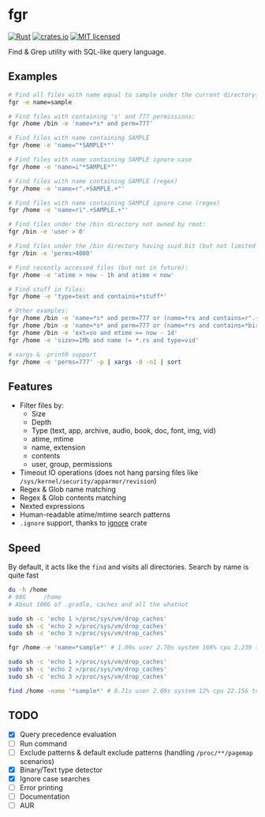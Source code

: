 # fgr

[![Rust](https://github.com/night-crawler/fgr/actions/workflows/rust.yml/badge.svg?branch=main)](https://github.com/night-crawler/fgr/actions/workflows/rust.yml)
[![crates.io](https://img.shields.io/crates/v/fgr-rs.svg)](https://crates.io/crates/fgr-rs)
[![MIT licensed](https://img.shields.io/badge/license-MIT-blue.svg)](./LICENSE)

Find & Grep utility with SQL-like query language.

## Examples

```bash
# Find all files with name equal to sample under the current directory:
fgr -e name=sample

# Find files with containing 's' and 777 permissions:
fgr /home /bin -e 'name=*s* and perm=777'

# Find files with name containing SAMPLE
fgr /home -e 'name="*SAMPLE*"'

# Find files with name containing SAMPLE ignore case
fgr /home -e 'name=i"*SAMPLE*"'

# Find files with name containing SAMPLE (regex)
fgr /home -e 'name=r".+SAMPLE.+"'

# Find files with name containing SAMPLE ignore case (regex)
fgr /home -e 'name=ri".+SAMPLE.+"'

# Find files under the /bin directory not owned by root:
fgr /bin -e 'user > 0'

# Find files under the /bin directory having suid bit (but not limited to):
fgr /bin -e 'perms>4000'

# Find recently accessed files (but not in future):
fgr /home -e 'atime > now - 1h and atime < now'

# Find stuff in files:
fgr /home -e 'type=text and contains=*stuff*'

# Other examples:
fgr /home /bin -e 'name=*s* and perm=777 or (name=*rs and contains=r".+user.is_birthday.*")'
fgr /home /bin -e 'name=*s* and perm=777 or (name=*rs and contains=*birth*)'
fgr /home /bin -e 'ext=so and mtime >= now - 1d'
fgr /home -e 'size>=1Mb and name != *.rs and type=vid'

# xargs & -print0 support
fgr /home -e 'perms=777' -p | xargs -0 -n1 | sort

```

## Features
 
 - Filter files by:
   - Size
   - Depth
   - Type (text, app, archive, audio, book, doc, font, img, vid)
   - atime, mtime
   - name, extension
   - contents
   - user, group, permissions
 - Timeout IO operations (does not hang parsing files like `/sys/kernel/security/apparmor/revision`) 
 - Regex & Glob name matching
 - Regex & Glob contents matching
 - Nexted expressions
 - Human-readable atime/mtime search patterns
 - `.ignore` support, thanks to [ignore](https://docs.rs/ignore/latest/ignore/) crate

## Speed

By default, it acts like the `find` and visits all directories.
Search by name is quite fast

```bash
du -h /home
# 98G     /home
# About 100G of .gradle, caches and all the whatnot

sudo sh -c 'echo 1 >/proc/sys/vm/drop_caches'
sudo sh -c 'echo 2 >/proc/sys/vm/drop_caches'
sudo sh -c 'echo 3 >/proc/sys/vm/drop_caches'

fgr /home -e 'name=*sample*' # 1.09s user 2.70s system 169% cpu 2.239 total

sudo sh -c 'echo 1 >/proc/sys/vm/drop_caches'
sudo sh -c 'echo 2 >/proc/sys/vm/drop_caches'
sudo sh -c 'echo 3 >/proc/sys/vm/drop_caches'

find /home -name '*sample*' # 0.71s user 2.09s system 12% cpu 22.156 total
```

## TODO

- [x] Query precedence evaluation
- [ ] Run command
- [ ] Exclude patterns & default exclude patterns (handling `/proc/**/pagemap` scenarios)
- [x] Binary/Text type detector
- [x] Ignore case searches
- [ ] Error printing
- [ ] Documentation
- [ ] AUR

